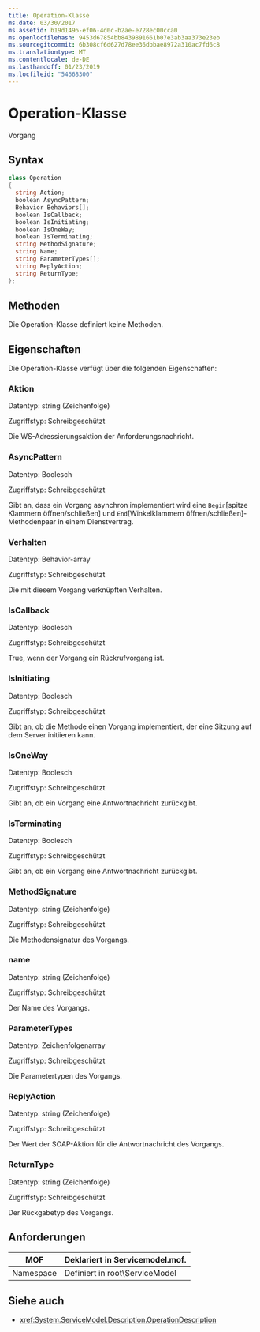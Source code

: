 ```yaml
---
title: Operation-Klasse
ms.date: 03/30/2017
ms.assetid: b19d1496-ef06-4d0c-b2ae-e728ec00cca0
ms.openlocfilehash: 9453d67854bb8439891661b07e3ab3aa373e23eb
ms.sourcegitcommit: 6b308cf6d627d78ee36dbbae8972a310ac7fd6c8
ms.translationtype: MT
ms.contentlocale: de-DE
ms.lasthandoff: 01/23/2019
ms.locfileid: "54668300"
---
```

# <a name="operation-class"></a>Operation-Klasse
Vorgang  
  
## <a name="syntax"></a>Syntax  
  
```csharp
class Operation  
{  
  string Action;  
  boolean AsyncPattern;  
  Behavior Behaviors[];  
  boolean IsCallback;  
  boolean IsInitiating;  
  boolean IsOneWay;  
  boolean IsTerminating;  
  string MethodSignature;  
  string Name;  
  string ParameterTypes[];  
  string ReplyAction;  
  string ReturnType;  
};  
```  
  
## <a name="methods"></a>Methoden  
 Die Operation-Klasse definiert keine Methoden.  
  
## <a name="properties"></a>Eigenschaften  
 Die Operation-Klasse verfügt über die folgenden Eigenschaften:  
  
### <a name="action"></a>Aktion  
 Datentyp: string (Zeichenfolge)  
  
 Zugriffstyp: Schreibgeschützt  
  
 Die WS-Adressierungsaktion der Anforderungsnachricht.  
  
### <a name="asyncpattern"></a>AsyncPattern  
 Datentyp: Boolesch  
  
 Zugriffstyp: Schreibgeschützt  
  
 Gibt an, dass ein Vorgang asynchron implementiert wird eine `Begin`[spitze Klammern öffnen/schließen] und `End`[Winkelklammern öffnen/schließen]-Methodenpaar in einem Dienstvertrag.  
  
### <a name="behaviors"></a>Verhalten  
 Datentyp: Behavior-array  
  
 Zugriffstyp: Schreibgeschützt  
  
 Die mit diesem Vorgang verknüpften Verhalten.  
  
### <a name="iscallback"></a>IsCallback  
 Datentyp: Boolesch  
  
 Zugriffstyp: Schreibgeschützt  
  
 True, wenn der Vorgang ein Rückrufvorgang ist.  
  
### <a name="isinitiating"></a>IsInitiating  
 Datentyp: Boolesch  
  
 Zugriffstyp: Schreibgeschützt  
  
 Gibt an, ob die Methode einen Vorgang implementiert, der eine Sitzung auf dem Server initiieren kann.  
  
### <a name="isoneway"></a>IsOneWay  
 Datentyp: Boolesch  
  
 Zugriffstyp: Schreibgeschützt  
  
 Gibt an, ob ein Vorgang eine Antwortnachricht zurückgibt.  
  
### <a name="isterminating"></a>IsTerminating  
 Datentyp: Boolesch  
  
 Zugriffstyp: Schreibgeschützt  
  
 Gibt an, ob ein Vorgang eine Antwortnachricht zurückgibt.  
  
### <a name="methodsignature"></a>MethodSignature  
 Datentyp: string (Zeichenfolge)  
  
 Zugriffstyp: Schreibgeschützt  
  
 Die Methodensignatur des Vorgangs.  
  
### <a name="name"></a>name  
 Datentyp: string (Zeichenfolge)  
  
 Zugriffstyp: Schreibgeschützt  
  
 Der Name des Vorgangs.  
  
### <a name="parametertypes"></a>ParameterTypes  
 Datentyp: Zeichenfolgenarray  
  
 Zugriffstyp: Schreibgeschützt  
  
 Die Parametertypen des Vorgangs.  
  
### <a name="replyaction"></a>ReplyAction  
 Datentyp: string (Zeichenfolge)  
  
 Zugriffstyp: Schreibgeschützt  
  
 Der Wert der SOAP-Aktion für die Antwortnachricht des Vorgangs.  
  
### <a name="returntype"></a>ReturnType  
 Datentyp: string (Zeichenfolge)  
  
 Zugriffstyp: Schreibgeschützt  
  
 Der Rückgabetyp des Vorgangs.  
  
## <a name="requirements"></a>Anforderungen  
  
|MOF|Deklariert in Servicemodel.mof.|  
|---------|-----------------------------------|  
|Namespace|Definiert in root\ServiceModel|  
  
## <a name="see-also"></a>Siehe auch
- <xref:System.ServiceModel.Description.OperationDescription>
